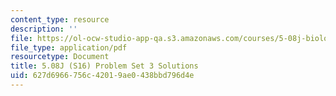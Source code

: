```yaml
---
content_type: resource
description: ''
file: https://ol-ocw-studio-app-qa.s3.amazonaws.com/courses/5-08j-biological-chemistry-ii-spring-2016/627d6966756c42019ae0438bbd796d4e_MIT5_08jS16ps3_soln.pdf
file_type: application/pdf
resourcetype: Document
title: 5.08J (S16) Problem Set 3 Solutions
uid: 627d6966-756c-4201-9ae0-438bbd796d4e
---
```

